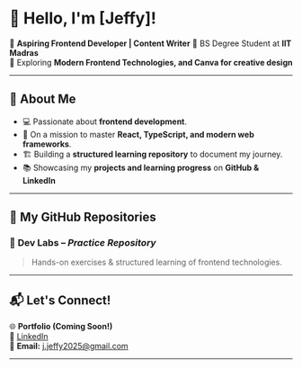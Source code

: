 # 👋 Hello, I'm [Jeffy]!

🚀 **Aspiring Frontend Developer | Content Writer** 
📍 BS Degree Student at **IIT Madras**  
📌 Exploring **Modern Frontend Technologies, and Canva for creative design**

---

## 🌟 About Me

- 💻 Passionate about **frontend development**.
- 🎯 On a mission to master **React, TypeScript, and modern web frameworks**.
- 🏗 Building a **structured learning repository** to document my journey.
- 📚 Showcasing my **projects and learning progress** on **GitHub & LinkedIn**

---

## 📂 My GitHub Repositories

### 🔹 **Dev Labs** – *Practice Repository*
> Hands-on exercises & structured learning of frontend technologies.

---

## 📬 Let's Connect!

🌐 **Portfolio (Coming Soon!)**  
💼 [LinkedIn](https://linkedin.com/in/yourprofile)   
📩 **Email:** j.jeffy2025@gmail.com

---

